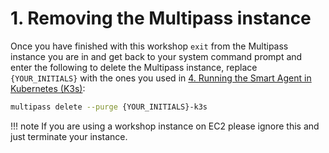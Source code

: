 # 1. Removing the Multipass instance

Once you have finished with this workshop `exit` from the Multipass instance you are in and get back to your system command prompt and enter the following to delete the Multipass instance, replace `{YOUR_INITIALS}` with the ones you used in [4. Running the Smart Agent in Kubernetes (K3s)](../../module3/k3s/):

```bash
multipass delete --purge {YOUR_INITIALS}-k3s
```

!!! note
    If you are using a workshop instance on EC2 please ignore this and just terminate your instance.
